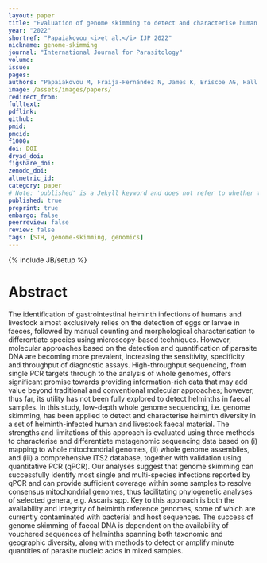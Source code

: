 ```yaml
---
layout: paper
title: "Evaluation of genome skimming to detect and characterise human and livestock helminths"
year: "2022"
shortref: "Papaiakovou <i>et al.</i> IJP 2022"
nickname: genome-skimming
journal: "International Journal for Parasitology"
volume:
issue:
pages:
authors: "Papaiakovou M, Fraija-Fernández N, James K, Briscoe AG, Hall A, Jenkins TP, Dunn J, Levecke B, Mekonnen Z, Cools P, DOYLE SR, Cantacessi C, Littlewood DTJ "
image: /assets/images/papers/
redirect_from:
fulltext:
pdflink:
github:
pmid:
pmcid:
f1000:
doi: DOI
dryad_doi:
figshare_doi:
zenodo_doi:
altmetric_id:
category: paper
# Note: 'published' is a Jekyll keyword and does not refer to whether the paper is published, but rather to whether this Markdown should be part of the rendered site.
published: true
preprint: true
embargo: false
peerreview: false
review: false
tags: [STH, genome-skimming, genomics]
---
```

{% include JB/setup %}

# Abstract

The identification of gastrointestinal helminth infections of humans and livestock almost exclusively relies on the detection of eggs or larvae in faeces, followed by manual counting and morphological characterisation to differentiate species using microscopy-based techniques. However, molecular approaches based on the detection and quantification of parasite DNA are becoming more prevalent, increasing the sensitivity, specificity and throughput of diagnostic assays. High-throughput sequencing, from single PCR targets through to the analysis of whole genomes, offers significant promise towards providing information-rich data that may add value beyond traditional and conventional molecular approaches; however, thus far, its utility has not been fully explored to detect helminths in faecal samples. In this study, low-depth whole genome sequencing, i.e. genome skimming, has been applied to detect and characterise helminth diversity in a set of helminth-infected human and livestock faecal material. The strengths and limitations of this approach is evaluated using three methods to characterise and differentiate metagenomic sequencing data based on (i) mapping to whole mitochondrial genomes, (ii) whole genome assemblies, and (iii) a comprehensive ITS2 database, together with validation using quantitative PCR (qPCR). Our analyses suggest that genome skimming can successfully identify most single and multi-species infections reported by qPCR and can provide sufficient coverage within some samples to resolve consensus mitochondrial genomes, thus facilitating phylogenetic analyses of selected genera, e.g. Ascaris spp. Key to this approach is both the availability and integrity of helminth reference genomes, some of which are currently contaminated with bacterial and host sequences. The success of genome skimming of faecal DNA is dependent on the availability of vouchered sequences of helminths spanning both taxonomic and geographic diversity, along with methods to detect or amplify minute quantities of parasite nucleic acids in mixed samples.
